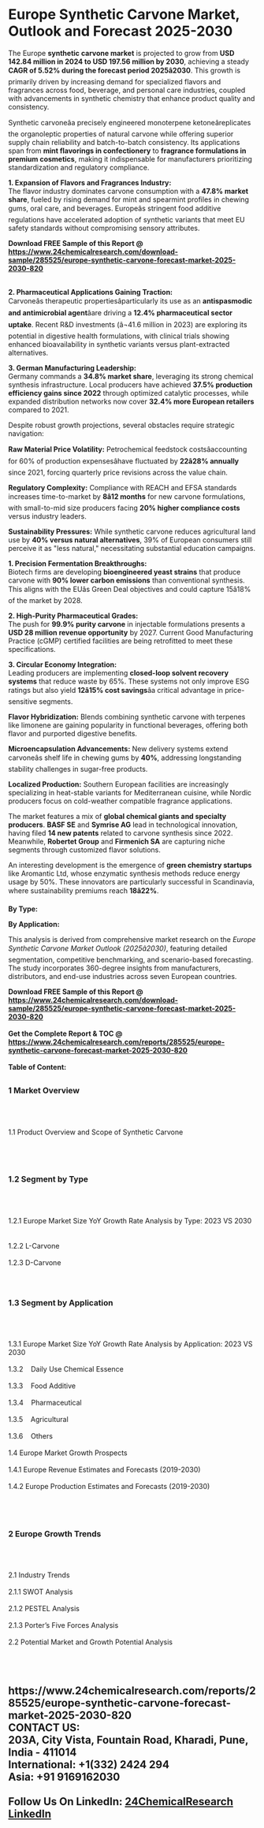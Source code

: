 <h1>Europe Synthetic Carvone Market, Outlook and Forecast 2025-2030</h1><p>The Europe <strong>synthetic carvone market</strong> is projected to grow from <strong>USD 142.84 million in 2024 to USD 197.56 million by 2030</strong>, achieving a steady <strong>CAGR of 5.52% during the forecast period 2025â2030</strong>. This growth is primarily driven by increasing demand for specialized flavors and fragrances across food, beverage, and personal care industries, coupled with advancements in synthetic chemistry that enhance product quality and consistency.</p><p>Synthetic carvoneâa precisely engineered monoterpene ketoneâreplicates the organoleptic properties of natural carvone while offering superior supply chain reliability and batch-to-batch consistency. Its applications span from <strong>mint flavorings in confectionery</strong> to <strong>fragrance formulations in premium cosmetics</strong>, making it indispensable for manufacturers prioritizing standardization and regulatory compliance.</p><p><strong>1. Expansion of Flavors and Fragrances Industry:</strong><br>
The flavor industry dominates carvone consumption with a <strong>47.8% market share</strong>, fueled by rising demand for mint and spearmint profiles in chewing gums, oral care, and beverages. Europeâs stringent food additive regulations have accelerated adoption of synthetic variants that meet EU safety standards without compromising sensory attributes.</p><div><b>Download FREE Sample of this Report @ 
            <a href="https://www.24chemicalresearch.com/download-sample/285525/europe-synthetic-carvone-forecast-market-2025-2030-820">
            https://www.24chemicalresearch.com/download-sample/285525/europe-synthetic-carvone-forecast-market-2025-2030-820</a></b></div><br><p><strong>2. Pharmaceutical Applications Gaining Traction:</strong><br>
Carvoneâs therapeutic propertiesâparticularly its use as an <strong>antispasmodic and antimicrobial agent</strong>âare driving a <strong>12.4% pharmaceutical sector uptake</strong>. Recent R&amp;D investments (â¬41.6 million in 2023) are exploring its potential in digestive health formulations, with clinical trials showing enhanced bioavailability in synthetic variants versus plant-extracted alternatives.</p><p><strong>3. German Manufacturing Leadership:</strong><br>
Germany commands a <strong>34.8% market share</strong>, leveraging its strong chemical synthesis infrastructure. Local producers have achieved <strong>37.5% production efficiency gains since 2022</strong> through optimized catalytic processes, while expanded distribution networks now cover <strong>32.4% more European retailers</strong> compared to 2021.</p><p>Despite robust growth projections, several obstacles require strategic navigation:</p><p><strong>Raw Material Price Volatility:</strong> Petrochemical feedstock costsâaccounting for 60% of production expensesâhave fluctuated by <strong>22â28% annually</strong> since 2021, forcing quarterly price revisions across the value chain.</p><p><strong>Regulatory Complexity:</strong> Compliance with REACH and EFSA standards increases time-to-market by <strong>8â12 months</strong> for new carvone formulations, with small-to-mid size producers facing <strong>20% higher compliance costs</strong> versus industry leaders.</p><p><strong>Sustainability Pressures:</strong> While synthetic carvone reduces agricultural land use by <strong>40% versus natural alternatives</strong>, 39% of European consumers still perceive it as "less natural," necessitating substantial education campaigns.</p><p><strong>1. Precision Fermentation Breakthroughs:</strong><br>
Biotech firms are developing <strong>bioengineered yeast strains</strong> that produce carvone with <strong>90% lower carbon emissions</strong> than conventional synthesis. This aligns with the EUâs Green Deal objectives and could capture 15â18% of the market by 2028.</p><p><strong>2. High-Purity Pharmaceutical Grades:</strong><br>
The push for <strong>99.9% purity carvone</strong> in injectable formulations presents a <strong>USD 28 million revenue opportunity</strong> by 2027. Current Good Manufacturing Practice (cGMP) certified facilities are being retrofitted to meet these specifications.</p><p><strong>3. Circular Economy Integration:</strong><br>
Leading producers are implementing <strong>closed-loop solvent recovery systems</strong> that reduce waste by 65%. These systems not only improve ESG ratings but also yield <strong>12â15% cost savings</strong>âa critical advantage in price-sensitive segments.</p><p><strong>Flavor Hybridization:</strong> Blends combining synthetic carvone with terpenes like limonene are gaining popularity in functional beverages, offering both flavor and purported digestive benefits.</p><p><strong>Microencapsulation Advancements:</strong> New delivery systems extend carvoneâs shelf life in chewing gums by <strong>40%</strong>, addressing longstanding stability challenges in sugar-free products.</p><p><strong>Localized Production:</strong> Southern European facilities are increasingly specializing in heat-stable variants for Mediterranean cuisine, while Nordic producers focus on cold-weather compatible fragrance applications.</p><p>The market features a mix of <strong>global chemical giants and specialty producers</strong>. <strong>BASF SE</strong> and <strong>Symrise AG</strong> lead in technological innovation, having filed <strong>14 new patents</strong> related to carvone synthesis since 2022. Meanwhile, <strong>Robertet Group</strong> and <strong>Firmenich SA</strong> are capturing niche segments through customized flavor solutions.</p><p>An interesting development is the emergence of <strong>green chemistry startups</strong> like Aromantic Ltd, whose enzymatic synthesis methods reduce energy usage by 50%. These innovators are particularly successful in Scandinavia, where sustainability premiums reach <strong>18â22%</strong>.</p><p><strong>By Type:</strong></p><p><strong>By Application:</strong></p><p>This analysis is derived from comprehensive market research on the <em>Europe Synthetic Carvone Market Outlook (2025â2030)</em>, featuring detailed segmentation, competitive benchmarking, and scenario-based forecasting. The study incorporates 360-degree insights from manufacturers, distributors, and end-use industries across seven European countries.</p><div><b>Download FREE Sample of this Report @ 
            <a href="https://www.24chemicalresearch.com/download-sample/285525/europe-synthetic-carvone-forecast-market-2025-2030-820">
            https://www.24chemicalresearch.com/download-sample/285525/europe-synthetic-carvone-forecast-market-2025-2030-820</a></b></div><br><div><b>Get the Complete Report & TOC @ 
            <a href="https://www.24chemicalresearch.com/reports/285525/europe-synthetic-carvone-forecast-market-2025-2030-820">
            https://www.24chemicalresearch.com/reports/285525/europe-synthetic-carvone-forecast-market-2025-2030-820</a></b></div><br>
            <b>Table of Content:</b><p><h2><span style="font-size:16px"><strong>1 Market Overview&nbsp;&nbsp; &nbsp;</strong></span></h2><br />
<br />
<p>1.1 Product Overview and Scope of Synthetic Carvone&nbsp;</p><br />
<br />
<h2><strong><span style="font-size:16px">1.2 Segment by Type&nbsp;&nbsp; &nbsp;</span></strong></h2><br />
<br />
<p>1.2.1 Europe Market Size YoY Growth Rate Analysis by Type: 2023 VS 2030&nbsp;&nbsp; &nbsp;<br /><br />
1.2.2 L-Carvone&nbsp;&nbsp; &nbsp;<br /><br />
1.2.3 D-Carvone<br /><br />
<br />
<h2><span style="font-size:16px"><strong>1.3 Segment by Application&nbsp;&nbsp;</strong></span></h2><br />
<br />
<p>1.3.1 Europe Market Size YoY Growth Rate Analysis by Application: 2023 VS 2030&nbsp;&nbsp; &nbsp;<br /><br />
1.3.2&nbsp;&nbsp; &nbsp;Daily Use Chemical Essence<br /><br />
1.3.3&nbsp;&nbsp; &nbsp;Food Additive<br /><br />
1.3.4&nbsp;&nbsp; &nbsp;Pharmaceutical<br /><br />
1.3.5&nbsp;&nbsp; &nbsp;Agricultural<br /><br />
1.3.6&nbsp;&nbsp; &nbsp;Others<br /><br />
1.4 Europe Market Growth Prospects&nbsp;&nbsp; &nbsp;<br /><br />
1.4.1 Europe Revenue Estimates and Forecasts (2019-2030)&nbsp;&nbsp; &nbsp;<br /><br />
1.4.2 Europe Production Estimates and Forecasts (2019-2030)&nbsp;&nbsp;</p><br />
<br />
<h2><span style="font-size:16px"><strong>2 Europe Growth Trends&nbsp;&nbsp; &nbsp;</strong></span></h2><br />
<br />
<p>2.1 Industry Trends&nbsp;&nbsp; &nbsp;<br /><br />
2.1.1 SWOT Analysis&nbsp;&nbsp; &nbsp;<br /><br />
2.1.2 PESTEL Analysis&nbsp;&nbsp; &nbsp;<br /><br />
2.1.3 Porter&rsquo;s Five Forces Analysis&nbsp;&nbsp; &nbsp;<br /><br />
2.2 Potential Market and Growth Potential Analysis&nbsp;&nbsp; &nbsp;</p><br />
<br />
<h2><span style="font-size:</p><div><b>Get the Complete Report & TOC @ 
            <a href="https://www.24chemicalresearch.com/reports/285525/europe-synthetic-carvone-forecast-market-2025-2030-820">
            https://www.24chemicalresearch.com/reports/285525/europe-synthetic-carvone-forecast-market-2025-2030-820</a></b></div><br><b>CONTACT US:</b><br>
            203A, City Vista, Fountain Road, Kharadi, Pune, India - 411014<br>
            International: +1(332) 2424 294<br>
            Asia: +91 9169162030 <br><br>
            Follow Us On LinkedIn: <a href="https://www.linkedin.com/company/24chemicalresearch/">24ChemicalResearch LinkedIn</a>